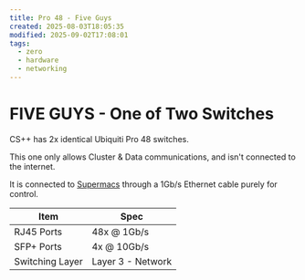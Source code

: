 ```yaml
---
title: Pro 48 - Five Guys
created: 2025-08-03T18:05:35
modified: 2025-09-02T17:08:01
tags:
  - zero
  - hardware
  - networking
---
```


# **FIVE GUYS** - One of Two Switches

CS++ has 2x identical Ubiquiti Pro 48 switches.

This one only allows Cluster & Data communications, and isn't connected to the internet.

It is connected to [Supermacs](./supermacs.md) through a 1Gb/s Ethernet cable purely for control.

| **Item**        | **Spec**          |
| --------------- | ----------------- |
| RJ45 Ports      | 48x @ 1Gb/s       |
| SFP+ Ports      | 4x @ 10Gb/s       |
| Switching Layer | Layer 3 - Network |
